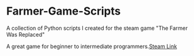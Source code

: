 # Farmer-Game-Scripts
A collection of Python scripts I created for the steam game "The Farmer Was Replaced"

A great game for beginner to intermediate programmers.[Steam Link](https://store.steampowered.com/app/2060160/The_Farmer_Was_Replaced/)
